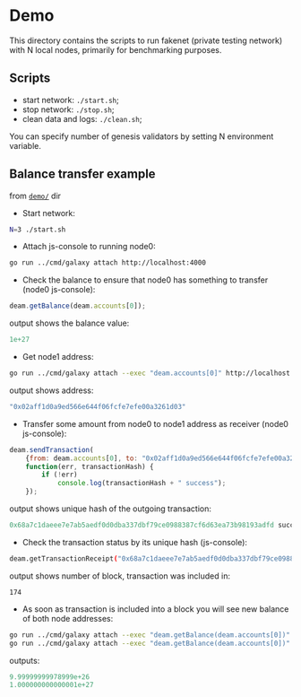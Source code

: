 # Demo

This directory contains the scripts to run fakenet (private testing network) with N local nodes,
primarily for benchmarking purposes.

## Scripts

  - start network: `./start.sh`;
  - stop network: `./stop.sh`;
  - clean data and logs: `./clean.sh`;

You can specify number of genesis validators by setting N environment variable.

## Balance transfer example

from [`demo/`](./demo/) dir

* Start network:
```sh
N=3 ./start.sh
```

* Attach js-console to running node0:
```sh
go run ../cmd/galaxy attach http://localhost:4000
```

* Check the balance to ensure that node0 has something to transfer (node0 js-console):
```js
deam.getBalance(deam.accounts[0]);
```
 
 output shows the balance value:
```js
1e+27
```

* Get node1 address:
```sh
go run ../cmd/galaxy attach --exec "deam.accounts[0]" http://localhost:4001
```
 output shows address:
```js
"0x02aff1d0a9ed566e644f06fcfe7efe00a3261d03"
```

* Transfer some amount from node0 to node1 address as receiver (node0 js-console):
```js
deam.sendTransaction(
	{from: deam.accounts[0], to: "0x02aff1d0a9ed566e644f06fcfe7efe00a3261d03", value:  "1000000000"},
	function(err, transactionHash) {
        if (!err)
            console.log(transactionHash + " success");
    });
```
 output shows unique hash of the outgoing transaction:
```js
0x68a7c1daeee7e7ab5aedf0d0dba337dbf79ce0988387cf6d63ea73b98193adfd success
```

* Check the transaction status by its unique hash (js-console):
```sh
deam.getTransactionReceipt("0x68a7c1daeee7e7ab5aedf0d0dba337dbf79ce0988387cf6d63ea73b98193adfd").blockNumber
```
 output shows number of block, transaction was included in:
```
174
```

* As soon as transaction is included into a block you will see new balance of both node addresses:
```sh
go run ../cmd/galaxy attach --exec "deam.getBalance(deam.accounts[0])" http://localhost:4000
go run ../cmd/galaxy attach --exec "deam.getBalance(deam.accounts[0])" http://localhost:4001
```
 outputs:
```js
9.99999999978999e+26
1.000000000000001e+27
```
